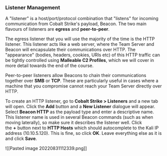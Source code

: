 ### Listener Management

A "listener" is a host/port/protocol combination that "listens" for incoming communication from Cobalt Strike's payload, Beacon. The two main flavours of listeners are **egress** and **peer-to-peer**.

The egress listener that you will use the majority of the time is the HTTP listener. This listener acts like a web server, where the Team Server and Beacon will encapsulate their communications over HTTP. The "appearance" (bodies, headers, cookies, URIs etc) of this HTTP traffic can be tightly controlled using **Malleable C2 Profiles**, which we will cover in more detail towards the end of the course.

Peer-to-peer listeners allow Beacons to chain their communications together over **SMB** or **TCP**. These are particularly useful in cases where a machine that you compromise cannot reach your Team Server directly over HTTP.

To create an HTTP listener, go to **Cobalt Strike > Listeners** and a new tab will open. Click the **Add** button and a **New Listener** dialogue will appear. Select **Beacon HTTP** as the payload type and enter a descriptive name. This listener name is used in several Beacon commands (such as when moving laterally), so make sure it describes the listener well. Click the **\+** button next to **HTTP Hosts** which should autocomplete to the Kali IP address (10.10.5.120). This is fine, so click **OK**. Leave everything else as it is and click **Save**.

\![[Pasted image 20220831112339.png]]